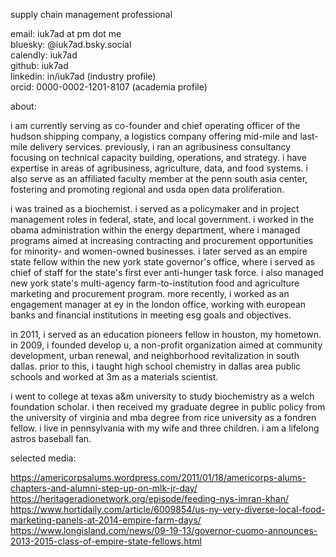 supply chain management professional<br>

email: iuk7ad at pm dot me<br>
bluesky: @iuk7ad.bsky.social<br>
calendly: iuk7ad<br>
github: iuk7ad<br>
linkedin: in/iuk7ad (industry profile)<br>
orcid: 0000-0002-1201-8107 (academia profile)<br>

about:<br>

i am currently serving as co-founder and chief operating officer of the hudson shipping company, a logistics company offering mid-mile and last-mile delivery services. previously, i ran an agribusiness consultancy focusing on technical capacity building, operations, and strategy. i have expertise in areas of agribusiness, agriculture, data, and food systems. i also serve as an affiliated faculty member at the penn south asia center, fostering and promoting regional and usda open data proliferation.<br>

i was trained as a biochemist. i served as a policymaker and in project management roles in federal, state, and local government. i worked in the obama administration within the energy department, where i managed programs aimed at increasing contracting and procurement opportunities for minority- and women-owned businesses. i later served as an empire state fellow within the new york state governor's office, where i served as chief of staff for the state's first ever anti-hunger task force. i also managed new york state's multi-agency farm-to-institution food and agriculture marketing and procurement program. more recently, i worked as an engagement manager at ey in the london office, working with european banks and financial institutions in meeting esg goals and objectives.<br>

in 2011, i served as an education pioneers fellow in houston, my hometown. in 2009, i founded develop u, a non-profit organization aimed at community development, urban renewal, and neighborhood revitalization in south dallas. prior to this, i taught high school chemistry in dallas area public schools and worked at 3m as a materials scientist.<br>

i went to college at texas a&m university to study biochemistry as a welch foundation scholar. i then received my graduate degree in public policy from the university of virginia and mba degree from rice university as a fondren fellow. i live in pennsylvania with my wife and three children. i am a lifelong astros baseball fan.<br>

selected media:<br>

https://americorpsalums.wordpress.com/2011/01/18/americorps-alums-chapters-and-alumni-step-up-on-mlk-jr-day/<br>
https://heritageradionetwork.org/episode/feeding-nys-imran-khan/<br>
https://www.hortidaily.com/article/6009854/us-ny-very-diverse-local-food-marketing-panels-at-2014-empire-farm-days/<br>
https://www.longisland.com/news/09-19-13/governor-cuomo-announces-2013-2015-class-of-empire-state-fellows.html
